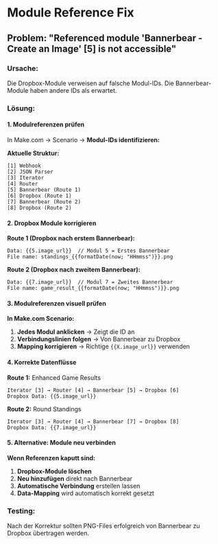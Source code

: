 # Module Reference Fix

## Problem: "Referenced module 'Bannerbear - Create an Image' [5] is not accessible"

### Ursache:
Die Dropbox-Module verweisen auf falsche Modul-IDs. Die Bannerbear-Module haben andere IDs als erwartet.

### Lösung:

#### 1. Modulreferenzen prüfen
In Make.com → Scenario → **Modul-IDs identifizieren:**

**Aktuelle Struktur:**
```
[1] Webhook
[2] JSON Parser  
[3] Iterator
[4] Router
[5] Bannerbear (Route 1)
[6] Dropbox (Route 1)
[7] Bannerbear (Route 2)  
[8] Dropbox (Route 2)
```

#### 2. Dropbox Module korrigieren

**Route 1 (Dropbox nach erstem Bannerbear):**
```
Data: {{5.image_url}}  // Modul 5 = Erstes Bannerbear
File name: standings_{{formatDate(now; "HHmmss")}}.png
```

**Route 2 (Dropbox nach zweitem Bannerbear):**
```
Data: {{7.image_url}}  // Modul 7 = Zweites Bannerbear  
File name: game_result_{{formatDate(now; "HHmmss")}}.png
```

#### 3. Modulreferenzen visuell prüfen

**In Make.com Scenario:**
1. **Jedes Modul anklicken** → Zeigt die ID an
2. **Verbindungslinien folgen** → Von Bannerbear zu Dropbox
3. **Mapping korrigieren** → Richtige `{{X.image_url}}` verwenden

#### 4. Korrekte Datenflüsse

**Route 1:** Enhanced Game Results
```
Iterator [3] → Router [4] → Bannerbear [5] → Dropbox [6]
Dropbox Data: {{5.image_url}}
```

**Route 2:** Round Standings  
```
Iterator [3] → Router [4] → Bannerbear [7] → Dropbox [8]
Dropbox Data: {{7.image_url}}
```

#### 5. Alternative: Module neu verbinden

**Wenn Referenzen kaputt sind:**
1. **Dropbox-Module löschen**
2. **Neu hinzufügen** direkt nach Bannerbear
3. **Automatische Verbindung** erstellen lassen
4. **Data-Mapping** wird automatisch korrekt gesetzt

### Testing:
Nach der Korrektur sollten PNG-Files erfolgreich von Bannerbear zu Dropbox übertragen werden.